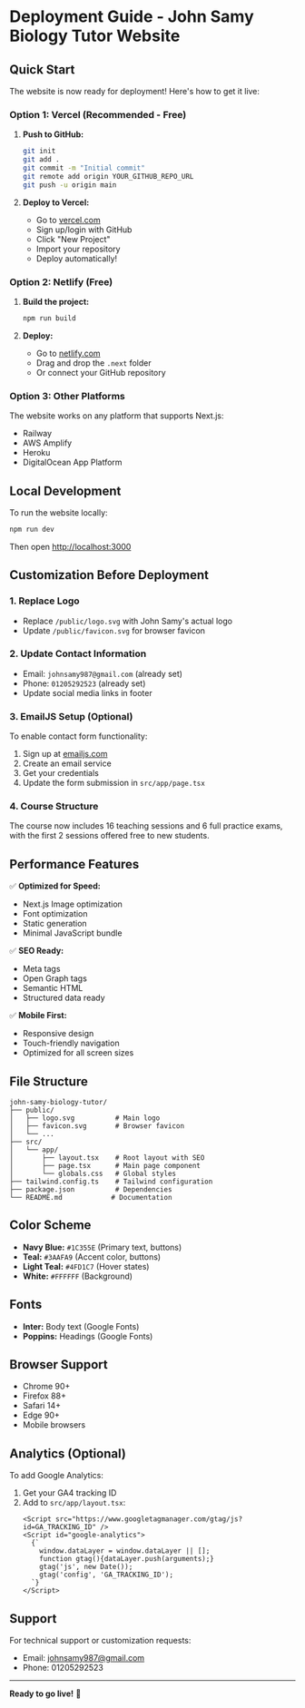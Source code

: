 # Deployment Guide - John Samy Biology Tutor Website

## Quick Start

The website is now ready for deployment! Here's how to get it live:

### Option 1: Vercel (Recommended - Free)

1. **Push to GitHub:**
   ```bash
   git init
   git add .
   git commit -m "Initial commit"
   git remote add origin YOUR_GITHUB_REPO_URL
   git push -u origin main
   ```

2. **Deploy to Vercel:**
   - Go to [vercel.com](https://vercel.com)
   - Sign up/login with GitHub
   - Click "New Project"
   - Import your repository
   - Deploy automatically!

### Option 2: Netlify (Free)

1. **Build the project:**
   ```bash
   npm run build
   ```

2. **Deploy:**
   - Go to [netlify.com](https://netlify.com)
   - Drag and drop the `.next` folder
   - Or connect your GitHub repository

### Option 3: Other Platforms

The website works on any platform that supports Next.js:
- Railway
- AWS Amplify
- Heroku
- DigitalOcean App Platform

## Local Development

To run the website locally:

```bash
npm run dev
```

Then open [http://localhost:3000](http://localhost:3000)

## Customization Before Deployment

### 1. Replace Logo
- Replace `/public/logo.svg` with John Samy's actual logo
- Update `/public/favicon.svg` for browser favicon

### 2. Update Contact Information
- Email: `johnsamy987@gmail.com` (already set)
- Phone: `01205292523` (already set)
- Update social media links in footer

### 3. EmailJS Setup (Optional)
To enable contact form functionality:

1. Sign up at [emailjs.com](https://www.emailjs.com)
2. Create an email service
3. Get your credentials
4. Update the form submission in `src/app/page.tsx`

### 4. Course Structure
The course now includes 16 teaching sessions and 6 full practice exams, with the first 2 sessions offered free to new students.

## Performance Features

✅ **Optimized for Speed:**
- Next.js Image optimization
- Font optimization
- Static generation
- Minimal JavaScript bundle

✅ **SEO Ready:**
- Meta tags
- Open Graph tags
- Semantic HTML
- Structured data ready

✅ **Mobile First:**
- Responsive design
- Touch-friendly navigation
- Optimized for all screen sizes

## File Structure

```
john-samy-biology-tutor/
├── public/
│   ├── logo.svg          # Main logo
│   ├── favicon.svg       # Browser favicon
│   └── ...
├── src/
│   └── app/
│       ├── layout.tsx    # Root layout with SEO
│       ├── page.tsx      # Main page component
│       └── globals.css   # Global styles
├── tailwind.config.ts    # Tailwind configuration
├── package.json          # Dependencies
└── README.md            # Documentation
```

## Color Scheme

- **Navy Blue:** `#1C355E` (Primary text, buttons)
- **Teal:** `#3AAFA9` (Accent color, buttons)
- **Light Teal:** `#4FD1C7` (Hover states)
- **White:** `#FFFFFF` (Background)

## Fonts

- **Inter:** Body text (Google Fonts)
- **Poppins:** Headings (Google Fonts)

## Browser Support

- Chrome 90+
- Firefox 88+
- Safari 14+
- Edge 90+
- Mobile browsers

## Analytics (Optional)

To add Google Analytics:

1. Get your GA4 tracking ID
2. Add to `src/app/layout.tsx`:
   ```tsx
   <Script src="https://www.googletagmanager.com/gtag/js?id=GA_TRACKING_ID" />
   <Script id="google-analytics">
     {`
       window.dataLayer = window.dataLayer || [];
       function gtag(){dataLayer.push(arguments);}
       gtag('js', new Date());
       gtag('config', 'GA_TRACKING_ID');
     `}
   </Script>
   ```

## Support

For technical support or customization requests:
- Email: johnsamy987@gmail.com
- Phone: 01205292523

---

**Ready to go live!** 🚀

